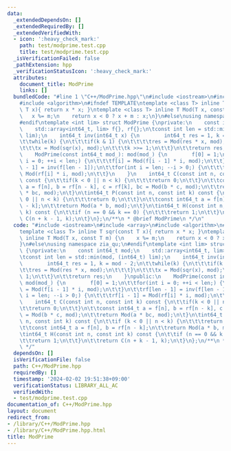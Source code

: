 ```yaml
---
data:
  _extendedDependsOn: []
  _extendedRequiredBy: []
  _extendedVerifiedWith:
  - icon: ':heavy_check_mark:'
    path: test/modprime.test.cpp
    title: test/modprime.test.cpp
  _isVerificationFailed: false
  _pathExtension: hpp
  _verificationStatusIcon: ':heavy_check_mark:'
  attributes:
    document_title: ModPrime
    links: []
  bundledCode: "#line 1 \"C++/ModPrime.hpp\"\n#include <iostream>\n#include <array>\n\
    #include <algorithm>\n#ifndef TEMPLATE\ntemplate <class T> inline T sqr(const\
    \ T x){ return x * x; }\ntemplate <class T> inline T Mod(T x, const T m) {\n \
    \   x %= m;\n    return x < 0 ? x + m : x;\n}\n#else\nusing namespace zia_qu;\n\
    #endif\ntemplate <int lim> struct ModPrime {\nprivate:\n    const int64_t mod;\n\
    \    std::array<int64_t, lim> f{}, rf{};\n\tconst int len = std::min(mod, (int64_t)\
    \ lim);\n    int64_t inv(int64_t x) {\n        int64_t res = 1, k = mod - 2;\n\
    \t\twhile(k) {\n\t\t\tif(k & 1) {\n\t\t\t\tres = Mod(res * x, mod);\n\t\t\t}\n\
    \t\t\tx = Mod(sqr(x), mod);\n\t\t\tk >>= 1;\n\t\t}\n\t\treturn res;\n    }\npublic:\n\
    \    ModPrime(const int64_t mod_): mod(mod_) {\n        f[0] = 1;\n\t\tfor(int\
    \ i = 0; ++i < len;) {\n\t\t\tf[i] = Mod(f[i - 1] * i, mod);\n\t\t}\n\t\trf[len\
    \ - 1] = inv(f[len - 1]);\n\t\tfor(int i = len; --i > 0;) {\n\t\t\trf[i - 1] =\
    \ Mod(rf[i] * i, mod);\n\t\t}\n    }\n    int64_t C(const int n, const int k)\
    \ const {\n\t\tif(k < 0 || n < k) {\n\t\t\treturn 0;\n\t\t}\n\t\tconst int64_t\
    \ a = f[n], b = rf[n - k], c = rf[k], bc = Mod(b * c, mod);\n\t\treturn Mod(a\
    \ * bc, mod);\n\t}\n\tint64_t P(const int n, const int k) const {\n\t\tif (k <\
    \ 0 || n < k) {\n\t\t\treturn 0;\n\t\t}\n\t\tconst int64_t a = f[n], b = rf[n\
    \ - k];\n\t\treturn Mod(a * b, mod);\n\t}\n\tint64_t H(const int n, const int\
    \ k) const {\n\t\tif (n == 0 && k == 0) {\n\t\t\treturn 1;\n\t\t}\n\t\treturn\
    \ C(n + k - 1, k);\n\t}\n};\n/**\n * @brief ModPrime\n */\n"
  code: "#include <iostream>\n#include <array>\n#include <algorithm>\n#ifndef TEMPLATE\n\
    template <class T> inline T sqr(const T x){ return x * x; }\ntemplate <class T>\
    \ inline T Mod(T x, const T m) {\n    x %= m;\n    return x < 0 ? x + m : x;\n\
    }\n#else\nusing namespace zia_qu;\n#endif\ntemplate <int lim> struct ModPrime\
    \ {\nprivate:\n    const int64_t mod;\n    std::array<int64_t, lim> f{}, rf{};\n\
    \tconst int len = std::min(mod, (int64_t) lim);\n    int64_t inv(int64_t x) {\n\
    \        int64_t res = 1, k = mod - 2;\n\t\twhile(k) {\n\t\t\tif(k & 1) {\n\t\t\
    \t\tres = Mod(res * x, mod);\n\t\t\t}\n\t\t\tx = Mod(sqr(x), mod);\n\t\t\tk >>=\
    \ 1;\n\t\t}\n\t\treturn res;\n    }\npublic:\n    ModPrime(const int64_t mod_):\
    \ mod(mod_) {\n        f[0] = 1;\n\t\tfor(int i = 0; ++i < len;) {\n\t\t\tf[i]\
    \ = Mod(f[i - 1] * i, mod);\n\t\t}\n\t\trf[len - 1] = inv(f[len - 1]);\n\t\tfor(int\
    \ i = len; --i > 0;) {\n\t\t\trf[i - 1] = Mod(rf[i] * i, mod);\n\t\t}\n    }\n\
    \    int64_t C(const int n, const int k) const {\n\t\tif(k < 0 || n < k) {\n\t\
    \t\treturn 0;\n\t\t}\n\t\tconst int64_t a = f[n], b = rf[n - k], c = rf[k], bc\
    \ = Mod(b * c, mod);\n\t\treturn Mod(a * bc, mod);\n\t}\n\tint64_t P(const int\
    \ n, const int k) const {\n\t\tif (k < 0 || n < k) {\n\t\t\treturn 0;\n\t\t}\n\
    \t\tconst int64_t a = f[n], b = rf[n - k];\n\t\treturn Mod(a * b, mod);\n\t}\n\
    \tint64_t H(const int n, const int k) const {\n\t\tif (n == 0 && k == 0) {\n\t\
    \t\treturn 1;\n\t\t}\n\t\treturn C(n + k - 1, k);\n\t}\n};\n/**\n * @brief ModPrime\n\
    \ */"
  dependsOn: []
  isVerificationFile: false
  path: C++/ModPrime.hpp
  requiredBy: []
  timestamp: '2024-02-02 19:51:38+09:00'
  verificationStatus: LIBRARY_ALL_AC
  verifiedWith:
  - test/modprime.test.cpp
documentation_of: C++/ModPrime.hpp
layout: document
redirect_from:
- /library/C++/ModPrime.hpp
- /library/C++/ModPrime.hpp.html
title: ModPrime
---
```


